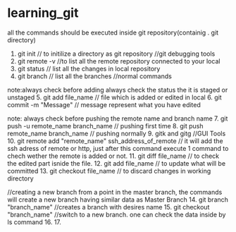 
# learning_git
all the commands should be executed inside git repository(containig . git directory)

1.  git init // to initilize a directory as git repository
//git debugging tools
2.  git remote -v //to list all the remote repository connected to your local
3.  git status   // list all the changes in local repository
4.  git branch  // list all the branches
//normal commands

note:always check before adding always check the status the it is staged or unstaged 
5.  git add file_name // file which is added or edited in local
6.  git commit -m "Message" // message represent what you have edited



note: always check before pushing the remote name and branch name
7.  git push -u remote_name branch_name // pushing first time
8.  git push remote_name branch_name // pushing normally
9.  gitk and gitg                   //GUI Tools
10. git remote add "remote_name" ssh_address_of_remote // it will add the ssh adress of remote or http, just after this command execute 1 command to chech wether the remote is added or not. 
11. git diff file_name             // to check the edited part isnide the file.
12. git add file_name             // to update what will be committed
13. git checkout file_name       // to discard changes in working directory


//creating a new branch from a point in the master branch, the commands will create a new branch having similar data as Master Branch
14. git branch "branch_name"    //creates a branch with desires name
15. git checkout "branch_name" //switch to a new branch. one can check the data inside by ls command
16. 
17.
